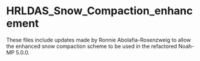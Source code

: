 # HRLDAS_Snow_Compaction_enhancement

These files include updates made by Ronnie Abolafia-Rosenzweig to allow the enhanced snow compaction scheme to be used in the refactored Noah-MP 5.0.0. 
